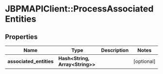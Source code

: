 # JBPMAPIClient::ProcessAssociatedEntities

## Properties
Name | Type | Description | Notes
------------ | ------------- | ------------- | -------------
**associated_entities** | **Hash&lt;String, Array&lt;String&gt;&gt;** |  | [optional] 


